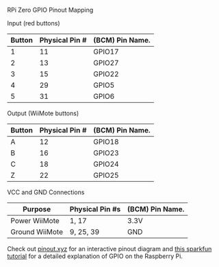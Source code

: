 RPi Zero GPIO Pinout Mapping

Input (red buttons)

Button | Physical Pin # | (BCM) Pin Name.
--- | --- | ---
1 | 11 | GPIO17
2 | 13 | GPIO27
3 | 15 | GPIO22 
4 | 29 | GPIO5 
5 | 31 | GPIO6 

Output (WiiMote buttons)

Button | Physical Pin # | (BCM) Pin Name.
--- | --- | ---
A | 12 | GPIO18
B | 16 | GPIO23
C | 18 | GPIO24 
Z | 22 | GPIO25
 
VCC and GND Connections

Purpose | Physical Pin #s | (BCM) Pin Name.
--- | --- | ---
Power WiiMote | 1, 17| 3.3V
Ground WiiMote| 9, 25, 39 | GND 

Check out [pinout.xyz](https://pinout.xyz/#) for an interactive pinout diagram and [this sparkfun tutorial](https://learn.sparkfun.com/tutorials/raspberry-gpio) for a detailed explanation of GPIO on the Raspberry Pi.
